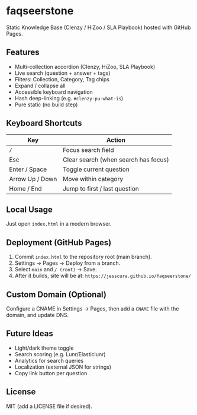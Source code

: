 # faqseerstone

Static Knowledge Base (Clenzy / HiZoo / SLA Playbook) hosted with GitHub Pages.

## Features
- Multi-collection accordion (Clenzy, HiZoo, SLA Playbook)
- Live search (question + answer + tags)
- Filters: Collection, Category, Tag chips
- Expand / collapse all
- Accessible keyboard navigation
- Hash deep-linking (e.g. `#clenzy-pu-what-is`)
- Pure static (no build step)

## Keyboard Shortcuts
| Key | Action |
|-----|--------|
| `/` | Focus search field |
| Esc | Clear search (when search has focus) |
| Enter / Space | Toggle current question |
| Arrow Up / Down | Move within category |
| Home / End | Jump to first / last question |

## Local Usage
Just open `index.html` in a modern browser.

## Deployment (GitHub Pages)
1. Commit `index.html` to the repository root (main branch).
2. Settings → Pages → Deploy from a branch.
3. Select `main` and `/ (root)` → Save.
4. After it builds, site will be at: `https://jesscura.github.io/faqseerstone/`

## Custom Domain (Optional)
Configure a CNAME in Settings → Pages, then add a `CNAME` file with the domain, and update DNS.

## Future Ideas
- Light/dark theme toggle
- Search scoring (e.g. Lunr/Elasticlunr)
- Analytics for search queries
- Localization (external JSON for strings)
- Copy link button per question

## License
MIT (add a LICENSE file if desired).